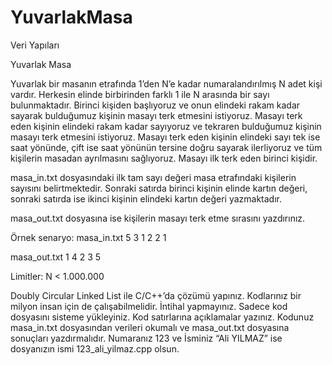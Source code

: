 # YuvarlakMasa
Veri Yapıları

Yuvarlak Masa

Yuvarlak bir masanın etrafında 1’den N’e kadar numaralandırılmış N adet kişi vardır. Herkesin elinde birbirinden farklı 1 ile N arasında bir sayı bulunmaktadır. Birinci kişiden başlıyoruz ve onun elindeki rakam kadar sayarak bulduğumuz kişinin masayı terk etmesini istiyoruz. Masayı terk eden kişinin elindeki rakam kadar sayıyoruz ve tekraren bulduğumuz kişinin masayı terk etmesini istiyoruz. Masayı terk eden kişinin elindeki sayı tek ise saat yönünde, çift ise saat yönünün tersine doğru sayarak ilerliyoruz ve tüm kişilerin masadan ayrılmasını sağlıyoruz. Masayı ilk terk eden birinci kişidir.

masa_in.txt dosyasındaki ilk tam sayı değeri masa etrafındaki kişilerin sayısını belirtmektedir. Sonraki satırda birinci kişinin elinde kartın değeri, sonraki satırda ise ikinci kişinin elindeki kartın değeri yazmaktadır. 

masa_out.txt dosyasına ise kişilerin masayı terk etme sırasını yazdırınız. 

Örnek senaryo:
masa_in.txt
5
3
1
2
2
1

masa_out.txt
1
4
2
3
5


Limitler:
N < 1.000.000

Doubly Circular Linked List ile C/C++’da çözümü yapınız. Kodlarınız bir milyon insan için de çalışabilmelidir. İntihal yapmayınız. Sadece kod dosyasını sisteme yükleyiniz. Kod satırlarına açıklamalar yazınız. Kodunuz masa_in.txt dosyasından verileri okumalı ve  masa_out.txt dosyasına sonuçları yazdırmalıdır. Numaranız 123 ve İsminiz “Ali YILMAZ” ise dosyanızın ismi 123_ali_yilmaz.cpp olsun.


